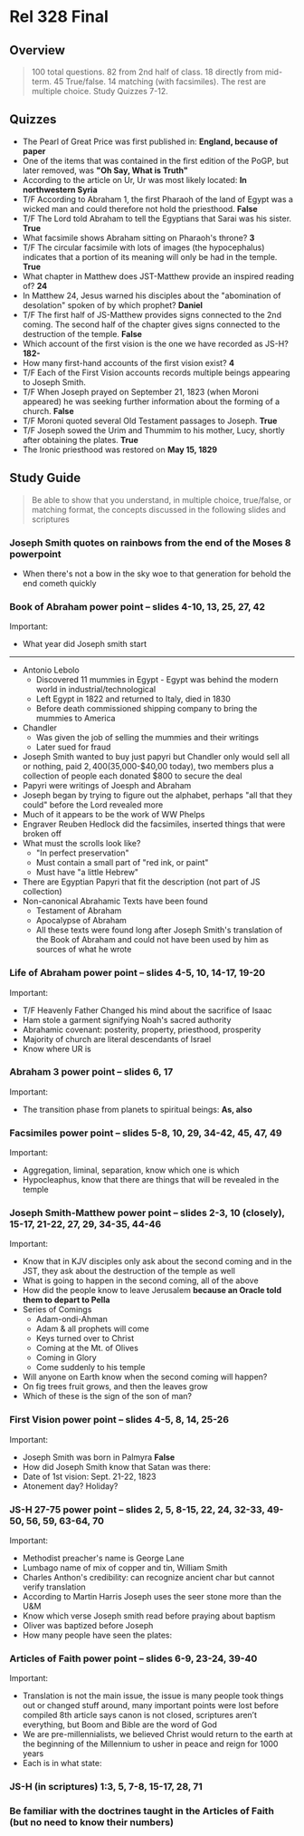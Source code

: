 Rel 328 Final
=============

Overview
--------

> 100 total questions. 82 from 2nd half of class. 18 directly from mid-term. 45 True/false. 14 matching (with facsimiles). The rest are multiple choice. Study Quizzes 7-12.

Quizzes
-------

- The Pearl of Great Price was first published in: **England, because of paper**
- One of the items that was contained in the first edition of the PoGP, but later removed, was **"Oh Say, What is Truth"**
- According to the article on Ur, Ur was most likely located: **In northwestern Syria**
- T/F According to Abraham 1, the first Pharaoh of the land of Egypt was a wicked man and could therefore not hold the priesthood. **False**
- T/F The Lord told Abraham to tell the Egyptians that Sarai was his sister. **True**
- What facsimile shows Abraham sitting on Pharaoh's throne? **3**
- T/F The circular facsimile with lots of images (the hypocephalus) indicates that a portion of its meaning will only be had in the temple. **True**
- What chapter in Matthew does JST-Matthew provide an inspired reading of? **24**
- In Matthew 24, Jesus warned his disciples about the "abomination of desolation" spoken of by which prophet? **Daniel**
- T/F The first half of JS-Matthew provides signs connected to the 2nd coming. The second half of the chapter gives signs connected to the destruction of the temple. **False**
- Which account of the first vision is the one we have recorded as JS-H? **182-**
- How many first-hand accounts of the first vision exist? **4**
- T/F Each of the First Vision accounts records multiple beings appearing to Joseph Smith.
- T/F When Joseph prayed on September 21, 1823 (when Moroni appeared) he was seeking further information about the forming of a church. **False**
- T/F Moroni quoted several Old Testament passages to Joseph. **True**
- T/F Joseph sowed the Urim and Thummim to his mother, Lucy, shortly after obtaining the plates. **True**
- The Ironic priesthood was restored on **May 15, 1829**

Study Guide
-----------

> Be able to show that you understand, in multiple choice, true/false, or matching format, the concepts discussed in the following slides and scriptures

### Joseph Smith quotes on rainbows from the end of the Moses 8 powerpoint

- When there's not a bow in the sky woe to that generation for behold the end cometh quickly

### Book of Abraham power point – slides 4-10, 13, 25, 27, 42

Important:

- What year did Joseph smith start

---

- Antonio Lebolo
  - Discovered 11 mummies in Egypt - Egypt was behind the modern world in industrial/technological
  - Left Egypt in 1822 and returned to Italy, died in 1830
  - Before death commissioned shipping company to bring the mummies to America
- Chandler
  - Was given the job of selling the mummies and their writings
  - Later sued for fraud
- Joseph Smith wanted to buy just papyri but Chandler only would sell all or nothing, paid $2,400 ($35,000-$40,00 today), two members plus a collection of people each donated $800 to secure the deal
- Papyri were writings of Joesph and Abraham
- Joseph began by trying to figure out the alphabet, perhaps "all that they could" before the Lord revealed more
- Much of it appears to be the work of WW Phelps
- Engraver Reuben Hedlock did the facsimiles, inserted things that were broken off
- What must the scrolls look like?
  - "In perfect preservation"
  - Must contain a small part of "red ink, or paint"
  - Must have "a little Hebrew"
- There are Egyptian Papyri that fit the description (not part of JS collection)
- Non-canonical Abrahamic Texts have been found
  - Testament of Abraham
  - Apocalypse of Abraham
  - All these texts were found long after Joseph Smith's translation of the Book of Abraham and could not have been used by him as sources of what he wrote

### Life of Abraham power point – slides 4-5, 10, 14-17, 19-20

Important:

- T/F Heavenly Father Changed his mind about the sacrifice of Isaac
- Ham stole a garment signifying Noah's sacred authority
- Abrahamic covenant: posterity, property, priesthood, prosperity
- Majority of church are literal descendants of Israel
- Know where UR is 

### Abraham 3 power point – slides 6, 17

Important:

- The transition phase from planets to spiritual beings: **As, also**

### Facsimiles power point – slides 5-8, 10, 29, 34-42, 45, 47, 49

Important:

- Aggregation, liminal, separation, know which one is which
- Hypocleaphus, know that there are things that will be revealed in the temple


### Joseph Smith-Matthew power point – slides 2-3, 10 (closely), 15-17, 21-22, 27, 29, 34-35, 44-46

Important:

- Know that in KJV disciples only ask about the second coming and in the JST, they ask about the destruction of the temple as well
- What is going to happen in the second coming, all of the above
- How did the people know to leave Jerusalem **because an Oracle told them to depart to Pella**
- Series of Comings
  - Adam-ondi-Ahman
  - Adam & all prophets will come
  - Keys turned over to Christ
  - Coming at the Mt. of Olives
  - Coming in Glory
  - Come suddenly to his temple
- Will anyone on Earth know when the second coming will happen?
- On fig trees fruit grows, and then the leaves grow
- Which of these is the sign of the son of man?

### First Vision power point – slides 4-5, 8, 14, 25-26

Important:

- Joseph Smith was born in Palmyra **False**
- How did Joseph Smith know that Satan was there: 
- Date of 1st vision: Sept. 21-22, 1823
- Atonement day? Holiday?

### JS-H 27-75 power point – slides 2, 5, 8-15, 22, 24, 32-33, 49-50, 56, 59, 63-64, 70

Important:

- Methodist preacher's name is George Lane
- Lumbago name of mix of copper and tin, William Smith
- Charles Anthon's credibility: can recognize ancient char but cannot verify translation
- According to Martin Harris Joseph uses the seer stone more than the U&M
- Know which verse Joseph smith read before praying about baptism
- Oliver was baptized before Joseph
- How many people have seen the plates:

### Articles of Faith power point – slides 6-9, 23-24, 39-40

Important:

- Translation is not the main issue, the issue is many people took things out or changed stuff around, many important points were lost before compiled
8th article says canon is not closed, scriptures aren’t everything, but Boom and Bible are the word of God
- We are pre-millennialists, we believed Christ would return to the earth at the beginning of the Millennium to usher in peace and reign for 1000 years
- Each is in what state: 

### JS-H (in scriptures) 1:3, 5, 7-8, 15-17, 28, 71

### Be familiar with the doctrines taught in the Articles of Faith (but no need to know their numbers)
